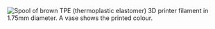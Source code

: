 ﻿![Spool of brown TPE (thermoplastic elastomer) 3D printer filament in 1.75mm diameter. A vase shows the printed colour.](https://m.media-amazon.com/images/I/5100O76WeSL._SL1000_.jpg)
